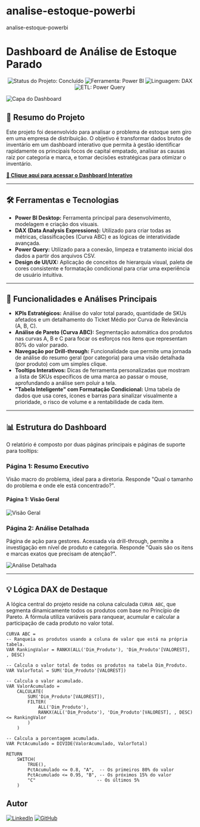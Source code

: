 # analise-estoque-powerbi
analise-estoque-powerbi
# Dashboard de Análise de Estoque Parado
<p align="center">
  <img src="https://img.shields.io/badge/Status-Concluído-brightgreen?style=for-the-badge" alt="Status do Projeto: Concluído"/>
  <img src="https://img.shields.io/badge/Power%20BI-Desktop-555?style=for-the-badge&logo=powerbi&logoColor=yellow" alt="Ferramenta: Power BI"/>
  <img src="https://img.shields.io/badge/Linguagem-DAX-0078D4?style=for-the-badge" alt="Linguagem: DAX"/>
  <img src="https://img.shields.io/badge/ETL-Power%20Query-01B8AA?style=for-the-badge" alt="ETL: Power Query"/>
</p>

![Capa do Dashboard](assets/capa.png)

## 🎯 Resumo do Projeto

Este projeto foi desenvolvido para analisar o problema de estoque sem giro em uma empresa de distribuição. O objetivo é transformar dados brutos de inventário em um dashboard interativo que permita à gestão identificar rapidamente os principais focos de capital empatado, analisar as causas raiz por categoria e marca, e tomar decisões estratégicas para otimizar o inventário.

**[🔗 Clique aqui para acessar o Dashboard Interativo](https://app.powerbi.com/view?r=eyJrIjoiY2U4OGRmYTctNDE1Yy00ZDVjLWIyZTYtODAwODZiZTkxNWMyIiwidCI6IjMyNDFkMzllLTdiZDEtNDQ2My05ZGFmLWU2M2M2MWZjOWRkYyJ9)**

---

## 🛠️ Ferramentas e Tecnologias

* **Power BI Desktop:** Ferramenta principal para desenvolvimento, modelagem e criação dos visuais.
* **DAX (Data Analysis Expressions):** Utilizado para criar todas as métricas, classificações (Curva ABC) e as lógicas de interatividade avançada.
* **Power Query:** Utilizado para a conexão, limpeza e tratamento inicial dos dados a partir dos arquivos CSV.
* **Design de UI/UX:** Aplicação de conceitos de hierarquia visual, paleta de cores consistente e formatação condicional para criar uma experiência de usuário intuitiva.

---

## 🚀 Funcionalidades e Análises Principais

* **KPIs Estratégicos:** Análise do valor total parado, quantidade de SKUs afetados e um detalhamento do Ticket Médio por Curva de Relevância (A, B, C).
* **Análise de Pareto (Curva ABC):** Segmentação automática dos produtos nas curvas A, B e C para focar os esforços nos itens que representam 80% do valor parado.
* **Navegação por Drill-through:** Funcionalidade que permite uma jornada de análise do resumo geral (por categoria) para uma visão detalhada (por produto) com um simples clique.
* **Tooltips Interativos:** Dicas de ferramenta personalizadas que mostram a lista de SKUs específicos de uma marca ao passar o mouse, aprofundando a análise sem poluir a tela.
* **"Tabela Inteligente" com Formatação Condicional:** Uma tabela de dados que usa cores, ícones e barras para sinalizar visualmente a prioridade, o risco de volume e a rentabilidade de cada item.

---

## 📊 Estrutura do Dashboard

O relatório é composto por duas páginas principais e páginas de suporte para tooltips:

### Página 1: Resumo Executivo
Visão macro do problema, ideal para a diretoria. Responde "Qual o tamanho do problema e onde ele está concentrado?".
#### Página 1: Visão Geral

![Visão Geral](assets/dashboard_resumo_executivo.png)

### Página 2: Análise Detalhada
Página de ação para gestores. Acessada via drill-through, permite a investigação em nível de produto e categoria. Responde "Quais são os itens e marcas exatos que precisam de atenção?".

![Análise Detalhada](assets/dashboard_analise_detalhada.png)

---

## 💡 Lógica DAX de Destaque

A lógica central do projeto reside na coluna calculada `CURVA ABC`, que segmenta dinamicamente todos os produtos com base no Princípio de Pareto. A fórmula utiliza variáveis para ranquear, acumular e calcular a participação de cada produto no valor total.

```dax
CURVA ABC = 
-- Ranqueia os produtos usando a coluna de valor que está na própria tabela.
VAR RankingValor = RANKX(ALL('Dim_Produto'), 'Dim_Produto'[VALOREST], , DESC)

-- Calcula o valor total de todos os produtos na tabela Dim_Produto.
VAR ValorTotal = SUM('Dim_Produto'[VALOREST])

-- Calcula o valor acumulado.
VAR ValorAcumulado =
    CALCULATE(
        SUM('Dim_Produto'[VALOREST]),
        FILTER(
            ALL('Dim_Produto'),
            RANKX(ALL('Dim_Produto'), 'Dim_Produto'[VALOREST], , DESC) <= RankingValor
        )
    )

-- Calcula a porcentagem acumulada.
VAR PctAcumulado = DIVIDE(ValorAcumulado, ValorTotal)

RETURN
    SWITCH(
        TRUE(),
        PctAcumulado <= 0.8, "A",  -- Os primeiros 80% do valor
        PctAcumulado <= 0.95, "B", -- Os próximos 15% do valor
        "C"                       -- Os últimos 5%
    )
```

## Autor
[![LinkedIn](https://img.shields.io/badge/LinkedIn-Carlos%20Vinícius-0A66C2?style=for-the-badge&logo=linkedin&logoColor=white)](https://www.linkedin.com/in/carlos-vinicius-nascimento-de-jesus/)
[![GitHub](https://img.shields.io/badge/GitHub-Carllux-181717?style=for-the-badge&logo=github&logoColor=white)](https://github.com/Carllux/)
